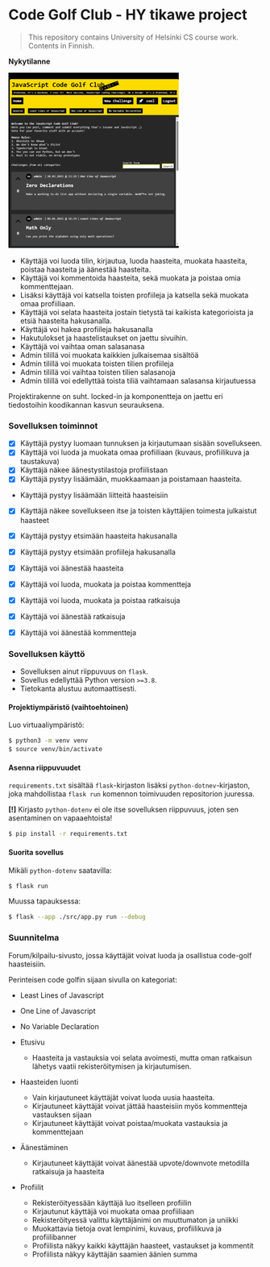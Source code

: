 # Code Golf Club - HY tikawe project
> This repository contains University of Helsinki CS course work. Contents in Finnish.

**Nykytilanne**

![preview](preview.png)

- Käyttäjä voi luoda tilin, kirjautua, luoda haasteita, muokata haasteita, poistaa haasteita ja äänestää haasteita.
- Käyttäjä voi kommentoida haasteita, sekä muokata ja poistaa omia kommenttejaan.
- Lisäksi käyttäjä voi katsella toisten profiileja ja katsella sekä muokata omaa profiiliaan.
- Käyttäjä voi selata haasteita jostain tietystä tai kaikista kategorioista ja etsiä haasteita hakusanalla.
- Käyttäjä voi hakea profiileja hakusanalla
- Hakutulokset ja haastelistaukset on jaettu sivuihin.
- Käyttäjä voi vaihtaa oman salasanasa
- Admin tilillä voi muokata kaikkien julkaisemaa sisältöä
- Admin tilillä voi muokata toisten tilien profiileja
- Admin tilillä voi vaihtaa toisten tilien salasanoja
- Admin tilillä voi edellyttää toista tiliä vaihtamaan salasansa kirjautuessa

Projektirakenne on suht. locked-in ja komponentteja on jaettu eri tiedostoihin koodikannan kasvun seurauksena.

### Sovelluksen toiminnot
- [X] Käyttäjä pystyy luomaan tunnuksen ja kirjautumaan sisään sovellukseen.
- [X] Käyttäjä voi luoda ja muokata omaa profiiliaan (kuvaus, profiilikuva ja taustakuva)
- [X] Käyttäjä näkee äänestystilastoja profiilistaan
- [X] Käyttäjä pystyy lisäämään, muokkaamaan ja poistamaan haasteita.
- Käyttäjä pystyy lisäämään liitteitä haasteisiin
- [X] Käyttäjä näkee sovellukseen itse ja toisten käyttäjien toimesta julkaistut haasteet
- [X] Käyttäjä pystyy etsimään haasteita hakusanalla
- [X] Käyttäjä pystyy etsimään profiileja hakusanalla
- [X] Käyttäjä voi äänestää haasteita
- [X] Käyttäjä voi luoda, muokata ja poistaa kommentteja
- [X] Käyttäjä voi luoda, muokata ja poistaa ratkaisuja
- [X] Käyttäjä voi äänestää ratkaisuja
- [X] Käyttäjä voi äänestää kommentteja


### Sovelluksen käyttö
- Sovelluksen ainut riippuvuus on `flask`.
- Sovellus edellyttää Python version `>=3.8`.
- Tietokanta alustuu automaattisesti.

#### Projektiympäristö (vaihtoehtoinen)
Luo virtuaaliympäristö:

```bash
$ python3 -m venv venv
$ source venv/bin/activate
```

#### Asenna riippuvuudet
`requirements.txt` sisältää `flask`-kirjaston lisäksi `python-dotnev`-kirjaston, joka mahdollistaa `flask run` komennon toimivuuden repositorion juuressa.

**[!]** Kirjasto `python-dotenv` ei ole itse sovelluksen riippuvuus, joten sen asentaminen on vapaaehtoista!

```bash
$ pip install -r requirements.txt
```

#### Suorita sovellus
Mikäli `python-dotenv` saatavilla:

```bash
$ flask run
```

Muussa tapauksessa:

```bash
$ flask --app ./src/app.py run --debug
```

### Suunnitelma
Forum/kilpailu-sivusto, jossa käyttäjät voivat luoda ja osallistua code-golf haasteisiin.

Perinteisen code golfin sijaan sivulla on kategoriat:
- Least Lines of Javascript
- One Line of Javascript
- No Variable Declaration

- Etusivu
    - Haasteita ja vastauksia voi selata avoimesti, mutta oman ratkaisun lähetys vaatii rekisteröitymisen ja kirjautumisen.

- Haasteiden luonti
    - Vain kirjautuneet käyttäjät voivat luoda uusia haasteita.
    - Kirjautuneet käyttäjät voivat jättää haasteisiin myös kommentteja vastauksen sijaan
    - Kirjautuneet käyttäjät voivat poistaa/muokata vastauksia ja kommenttejaan

- Äänestäminen
    - Kirjautuneet käyttäjät voivat äänestää upvote/downvote metodilla ratkaisuja ja haasteita

- Profiilit
    - Rekisteröityessään käyttäjä luo itselleen profiilin
    - Kirjautunut käyttäjä voi muokata omaa profiiliaan
    - Rekisteröityessä valittu käyttäjänimi on muuttumaton ja uniikki
    - Muokattavia tietoja ovat lempinimi, kuvaus, profiilikuva ja profiilibanner
    - Profiilista näkyy kaikki käyttäjän haasteet, vastaukset ja kommentit
    - Profiilista näkyy käyttäjän saamien äänien summa
